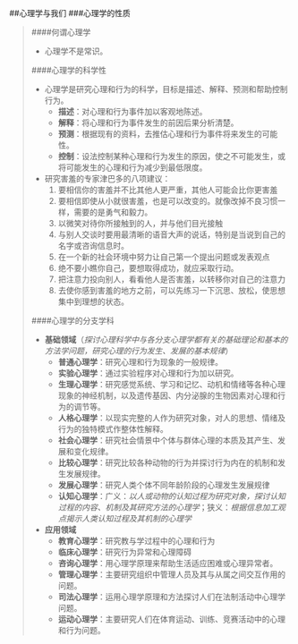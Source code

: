 ##心理学与我们
###心理学的性质
>####何谓心理学
>* 心理学不是常识。
>
>####心理学的科学性
>* 心理学是研究心理和行为的科学，目标是描述、解释、预测和帮助控制行为。
>	* **描述**：对心理和行为事件加以客观地陈述。
>	* **解释**：将心理和行为事件发生的前因后果分析清楚。
>	* **预测**：根据现有的资料，去推估心理和行为事件将来发生的可能性。
>	* **控制**：设法控制某种心理和行为发生的原因，使之不可能发生，或将可能发生的心理和行为减少到最低限度。
>* 研究害羞的专家津巴多的八项建议：
>	1. 要相信你的害羞并不比其他人更严重，其他人可能会比你更害羞
>	2. 要相信即使从小就很害羞，也是可以改变的。就像改掉不良习惯一样，需要的是勇气和毅力。
>	3. 以微笑对待你所接触到的人，并与他们目光接触
>	4. 与别人交谈时要用最清晰的语音大声的说话，特别是当说到自己的名字或咨询信息时。
>	5. 在一个新的社会环境中努力让自己第一个提出问题或发表观点
>	6. 绝不要小瞧你自己，要想取得成功，就应采取行动。
>	7. 把注意力投向别人，看看他人是否害羞，以转移你对自己的注意力
>	8. 去使你感到害羞的地方之前，可以先练习一下沉思、放松，使思想集中到理想的状态。
>
>####心理学的分支学科
>* **基础领域**（_探讨心理科学中与各分支心理学都有关的基础理论和基本的方法学问题，研究心理的行为发生、发展的基本规律_）
>	* **普通心理学**：研究心理和行为现象的一般规律。
>	* **实验心理学**：通过实验程序对心理和行为加以研究。
>	* **生理心理学**：研究感觉系统、学习和记忆、动机和情绪等各种心理现象的神经机制，以及遗传基因、内分泌腺的生物因素对心理和行为的调节等。
>	* **人格心理学**：以现实完整的人作为研究对象，对人的思想、情绪及行为的独特模式作整体性解释。
>	* **社会心理学**：研究社会情景中个体与群体心理的本质及其产生、发展和变化规律。
>	* **比较心理学**：研究比较各种动物的行为并探讨行为内在的机制和发生发展规律。
>	* **发展心理学**：研究人类个体不同年龄阶段的心理发生发展规律
>	* **认知心理学**：广义：_以人或动物的认知过程为研究对象，探讨认知过程的内容、机制及其研究方法的心理学_；狭义：_根据信息加工观点揭示人类认知过程及其机制的心理学_
>* **应用领域**
>	* **教育心理学**：研究教与学过程中的心理和行为
>	* **临床心理学**：研究行为异常和心理障碍
>	* **咨询心理学**：用心理学原理来帮助生活适应困难或心理异常者。
>	* **管理心理学**：主要研究组织中管理人员及其与从属之间交互作用的问题。
>	* **司法心理学**：运用心理学原理和方法探讨人们在法制活动中心理学问题。
>	* **运动心理学**：主要研究人们在体育运动、训练、竞赛活动中的心理和行为问题。